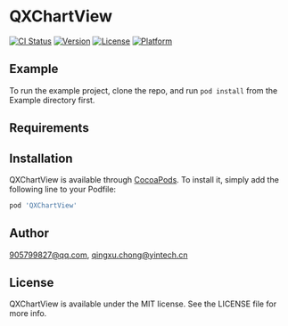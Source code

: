 # QXChartView

[![CI Status](https://img.shields.io/travis/905799827@qq.com/QXChartView.svg?style=flat)](https://travis-ci.org/905799827@qq.com/QXChartView)
[![Version](https://img.shields.io/cocoapods/v/QXChartView.svg?style=flat)](https://cocoapods.org/pods/QXChartView)
[![License](https://img.shields.io/cocoapods/l/QXChartView.svg?style=flat)](https://cocoapods.org/pods/QXChartView)
[![Platform](https://img.shields.io/cocoapods/p/QXChartView.svg?style=flat)](https://cocoapods.org/pods/QXChartView)

## Example

To run the example project, clone the repo, and run `pod install` from the Example directory first.

## Requirements

## Installation

QXChartView is available through [CocoaPods](https://cocoapods.org). To install
it, simply add the following line to your Podfile:

```ruby
pod 'QXChartView'
```

## Author

905799827@qq.com, qingxu.chong@yintech.cn

## License

QXChartView is available under the MIT license. See the LICENSE file for more info.
